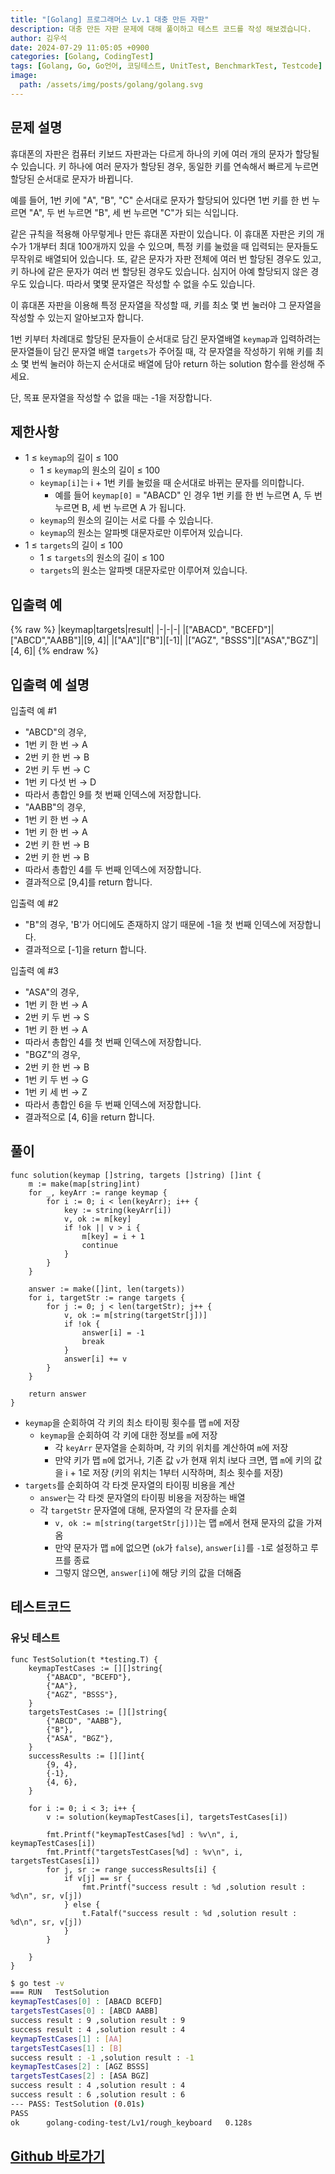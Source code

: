 ```yaml
---
title: "[Golang] 프로그래머스 Lv.1 대충 만든 자판"
description: 대충 만든 자판 문제에 대해 풀이하고 테스트 코드를 작성 해보겠습니다.
author: 김우석
date: 2024-07-29 11:05:05 +0900
categories: [Golang, CodingTest]
tags: [Golang, Go, Go언어, 코딩테스트, UnitTest, BenchmarkTest, Testcode]
image:
  path: /assets/img/posts/golang/golang.svg
---
```


## 문제 설명
휴대폰의 자판은 컴퓨터 키보드 자판과는 다르게 하나의 키에 여러 개의 문자가 할당될 수 있습니다. 키 하나에 여러 문자가 할당된 경우, 동일한 키를 연속해서 빠르게 누르면 할당된 순서대로 문자가 바뀝니다.

예를 들어, 1번 키에 "A", "B", "C" 순서대로 문자가 할당되어 있다면 1번 키를 한 번 누르면 "A", 두 번 누르면 "B", 세 번 누르면 "C"가 되는 식입니다.

같은 규칙을 적용해 아무렇게나 만든 휴대폰 자판이 있습니다. 이 휴대폰 자판은 키의 개수가 1개부터 최대 100개까지 있을 수 있으며, 특정 키를 눌렀을 때 입력되는 문자들도 무작위로 배열되어 있습니다. 또, 같은 문자가 자판 전체에 여러 번 할당된 경우도 있고, 키 하나에 같은 문자가 여러 번 할당된 경우도 있습니다. 심지어 아예 할당되지 않은 경우도 있습니다. 따라서 몇몇 문자열은 작성할 수 없을 수도 있습니다.

이 휴대폰 자판을 이용해 특정 문자열을 작성할 때, 키를 최소 몇 번 눌러야 그 문자열을 작성할 수 있는지 알아보고자 합니다.

1번 키부터 차례대로 할당된 문자들이 순서대로 담긴 문자열배열 `keymap`과 입력하려는 문자열들이 담긴 문자열 배열 `targets`가 주어질 때, 각 문자열을 작성하기 위해 키를 최소 몇 번씩 눌러야 하는지 순서대로 배열에 담아 return 하는 solution 함수를 완성해 주세요.

단, 목표 문자열을 작성할 수 없을 때는 -1을 저장합니다.

## 제한사항
- 1 ≤ `keymap`의 길이 ≤ 100
	- 1 ≤ `keymap`의 원소의 길이 ≤ 100
	- `keymap[i]`는 i + 1번 키를 눌렀을 때 순서대로 바뀌는 문자를 의미합니다.
		- 예를 들어 `keymap[0]` = "ABACD" 인 경우 1번 키를 한 번 누르면 A, 두 번 누르면 B, 세 번 누르면 A 가 됩니다.
	- `keymap`의 원소의 길이는 서로 다를 수 있습니다.
	- `keymap`의 원소는 알파벳 대문자로만 이루어져 있습니다.
- 1 ≤ `targets`의 길이 ≤ 100
	- 1 ≤ `targets`의 원소의 길이 ≤ 100
	- `targets`의 원소는 알파벳 대문자로만 이루어져 있습니다.

## 입출력 예
{% raw %}
|keymap|targets|result|
|-|-|-|
|["ABACD", "BCEFD"]|["ABCD","AABB"]|[9, 4]|
|["AA"]|["B"]|[-1]|
|["AGZ", "BSSS"]|["ASA","BGZ"]|[4, 6]|
{% endraw %}

## 입출력 예 설명
입출력 예 #1

- "ABCD"의 경우,
- 1번 키 한 번 → A
- 2번 키 한 번 → B
- 2번 키 두 번 → C
- 1번 키 다섯 번 → D
- 따라서 총합인 9를 첫 번째 인덱스에 저장합니다.
- "AABB"의 경우,
- 1번 키 한 번 → A
- 1번 키 한 번 → A
- 2번 키 한 번 → B
- 2번 키 한 번 → B
- 따라서 총합인 4를 두 번째 인덱스에 저장합니다.
- 결과적으로 [9,4]를 return 합니다.


입출력 예 #2

- "B"의 경우, 'B'가 어디에도 존재하지 않기 때문에 -1을 첫 번째 인덱스에 저장합니다.
- 결과적으로 [-1]을 return 합니다.


입출력 예 #3

- "ASA"의 경우,
- 1번 키 한 번 → A
- 2번 키 두 번 → S
- 1번 키 한 번 → A
- 따라서 총합인 4를 첫 번째 인덱스에 저장합니다.
- "BGZ"의 경우,
- 2번 키 한 번 → B
- 1번 키 두 번 → G
- 1번 키 세 번 → Z
- 따라서 총합인 6을 두 번째 인덱스에 저장합니다.
- 결과적으로 [4, 6]을 return 합니다.

## 풀이 
```golang
func solution(keymap []string, targets []string) []int {
	m := make(map[string]int)
	for _, keyArr := range keymap {
		for i := 0; i < len(keyArr); i++ {
			key := string(keyArr[i])
			v, ok := m[key]
			if !ok || v > i {
				m[key] = i + 1
				continue
			}
		}
	}

	answer := make([]int, len(targets))
	for i, targetStr := range targets {
		for j := 0; j < len(targetStr); j++ {
			v, ok := m[string(targetStr[j])]
			if !ok {
				answer[i] = -1
				break
			}
			answer[i] += v
		}
	}

	return answer
}
```
- `keymap`을 순회하여 각 키의 최소 타이핑 횟수를 맵 `m`에 저장
	- `keymap`을 순회하여 각 키에 대한 정보를 `m`에 저장
		- 각 `keyArr` 문자열을 순회하며, 각 키의 위치를 계산하여 `m`에 저장
		- 만약 키가 맵 `m`에 없거나, 기존 값 `v`가 현재 위치 i보다 크면, 맵 `m`에 키의 값을 i + 1로 저장 (키의 위치는 1부터 시작하며, 최소 횟수를 저장)
- `targets`를 순회하여 각 타겟 문자열의 타이핑 비용을 계산
	- `answer`는 각 타겟 문자열의 타이핑 비용을 저장하는 배열
	- 각 `targetStr` 문자열에 대해, 문자열의 각 문자를 순회
		- `v, ok := m[string(targetStr[j])]`는 맵 `m`에서 현재 문자의 값을 가져옴
		- 만약 문자가 맵 `m`에 없으면 (`ok`가 `false`), `answer[i]`를 `-1`로 설정하고 루프를 종료
		- 그렇지 않으면, `answer[i]`에 해당 키의 값을 더해줌

		
## 테스트코드
### 유닛 테스트
```golang
func TestSolution(t *testing.T) {
	keymapTestCases := [][]string{
		{"ABACD", "BCEFD"},
		{"AA"},
		{"AGZ", "BSSS"},
	}
	targetsTestCases := [][]string{
		{"ABCD", "AABB"},
		{"B"},
		{"ASA", "BGZ"},
	}
	successResults := [][]int{
		{9, 4},
		{-1},
		{4, 6},
	}

	for i := 0; i < 3; i++ {
		v := solution(keymapTestCases[i], targetsTestCases[i])

		fmt.Printf("keymapTestCases[%d] : %v\n", i, keymapTestCases[i])
		fmt.Printf("targetsTestCases[%d] : %v\n", i, targetsTestCases[i])
		for j, sr := range successResults[i] {
			if v[j] == sr {
				fmt.Printf("success result : %d ,solution result : %d\n", sr, v[j])
			} else {
				t.Fatalf("success result : %d ,solution result : %d\n", sr, v[j])
			}
		}

	}
}
```

```bash
$ go test -v
=== RUN   TestSolution
keymapTestCases[0] : [ABACD BCEFD]
targetsTestCases[0] : [ABCD AABB]
success result : 9 ,solution result : 9
success result : 4 ,solution result : 4
keymapTestCases[1] : [AA]
targetsTestCases[1] : [B]
success result : -1 ,solution result : -1
keymapTestCases[2] : [AGZ BSSS]
targetsTestCases[2] : [ASA BGZ]
success result : 4 ,solution result : 4
success result : 6 ,solution result : 6
--- PASS: TestSolution (0.01s)
PASS
ok      golang-coding-test/Lv1/rough_keyboard   0.128s
```

## [Github 바로가기](https://github.com/kr-goos/golang-coding-test/tree/master/Lv1/rough_keyboard)